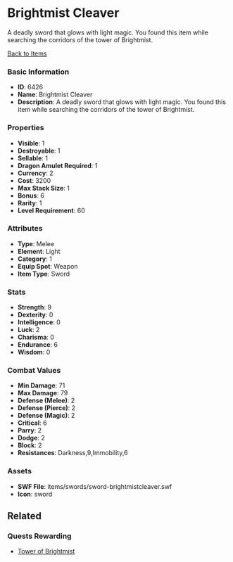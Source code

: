 # Brightmist Cleaver

A deadly sword that glows with light magic. You found this item while searching the corridors of the tower of Brightmist.

[Back to Items](../items.md)

### Basic Information

- **ID**: 6426
- **Name**: Brightmist Cleaver
- **Description**: A deadly sword that glows with light magic. You found this item while searching the corridors of the tower of Brightmist.

### Properties

- **Visible**: 1
- **Destroyable**: 1
- **Sellable**: 1
- **Dragon Amulet Required**: 1
- **Currency**: 2
- **Cost**: 3200
- **Max Stack Size**: 1
- **Bonus**: 6
- **Rarity**: 1
- **Level Requirement**: 60

### Attributes

- **Type**: Melee
- **Element**: Light
- **Category**: 1
- **Equip Spot**: Weapon
- **Item Type**: Sword

### Stats

- **Strength**: 9
- **Dexterity**: 0
- **Intelligence**: 0
- **Luck**: 2
- **Charisma**: 0
- **Endurance**: 6
- **Wisdom**: 0

### Combat Values

- **Min Damage**: 71
- **Max Damage**: 79
- **Defense (Melee)**: 2
- **Defense (Pierce)**: 2
- **Defense (Magic)**: 2
- **Critical**: 6
- **Parry**: 2
- **Dodge**: 2
- **Block**: 2
- **Resistances**: Darkness,9,Immobility,6

### Assets

- **SWF File**: items/swords/sword-brightmistcleaver.swf
- **Icon**: sword

## Related

### Quests Rewarding

- [Tower of Brightmist](../quests/858-tower-of-brightmist.md)

